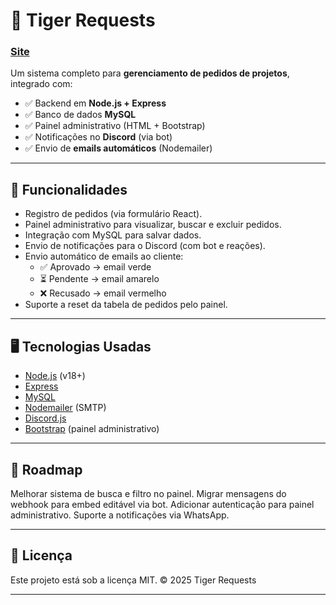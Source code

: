 # 🐯 Tiger Requests

### [Site](https://o-tiger.github.io/TigerOnDemand/)

Um sistema completo para **gerenciamento de pedidos de projetos**, integrado com:
- ✅ Backend em **Node.js + Express**
- ✅ Banco de dados **MySQL**
- ✅ Painel administrativo (HTML + Bootstrap)
- ✅ Notificações no **Discord** (via bot)
- ✅ Envio de **emails automáticos** (Nodemailer)

---

## 🚀 Funcionalidades

- Registro de pedidos (via formulário React).
- Painel administrativo para visualizar, buscar e excluir pedidos.
- Integração com MySQL para salvar dados.
- Envio de notificações para o Discord (com bot e reações).
- Envio automático de emails ao cliente:
  - ✅ Aprovado → email verde
  - ⏳ Pendente → email amarelo
  - ❌ Recusado → email vermelho
- Suporte a reset da tabela de pedidos pelo painel.

---

## 🖥️ Tecnologias Usadas

- [Node.js](https://nodejs.org/) (v18+)
- [Express](https://expressjs.com/)
- [MySQL](https://www.mysql.com/)
- [Nodemailer](https://nodemailer.com/) (SMTP)
- [Discord.js](https://discord.js.org/)
- [Bootstrap](https://getbootstrap.com/) (painel administrativo)

---

## 🐾 Roadmap

 Melhorar sistema de busca e filtro no painel.
 Migrar mensagens do webhook para embed editável via bot.
 Adicionar autenticação para painel administrativo.
 Suporte a notificações via WhatsApp.

---

## 📄 Licença

Este projeto está sob a licença MIT.
© 2025 Tiger Requests


---
